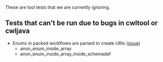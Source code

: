 These are tool tests that we are currently ignoring.

## Tests that can't be run due to bugs in cwltool or cwljava

* Enums in packed workflows are parsed to create URIs ([issue](https://github.com/common-workflow-language/cwltool/issues/1513))
    * anon_enum_inside_array
    * anon_enum_inside_array_inside_schemadef